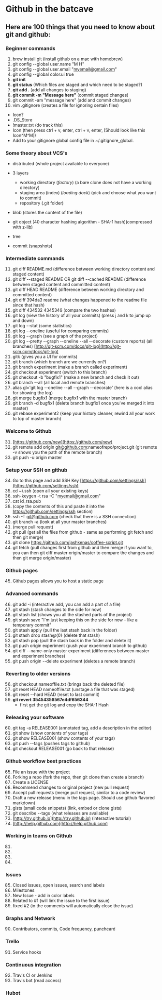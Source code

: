 # Github in the batcave

## Here are 100 things that you need to know about git and github:

### Beginner commands
1. brew install git (install github on a mac with homebrew)
2. git config --global user.name "M H"
3. git config --global user.email "myemail@gmail.com"
4. git config --global color.ui true
5. **git init**
6. **git status** (Which files are staged and which need to be staged?)
7. **git add .** (add all changes to staging)
8. **git commit -m "Message here"** (commit staged changes)
9. git commit -am "message here" (add and commit changes)
10. vim .gitignore (creates a file for ignoring certain files)
  - Icon?
  - .DS_Store
  - !master.txt (do track this)
  - Icon (then press ctrl + v, enter, ctrl + v, enter, [Should look like this Icon^M^M])
  - Add to your gitignore global config file in ~/.gitignore_global.



### Some theory about VCS's
  - distributed (whole project available to everyone)
  - 3 layers
    - working directory (*factory*) (a bare clone does not have a working directory)
    - staging area (index) (*loading dock*) (pick and choose what you want to commit)
    - repository (.git folder)

  - blob (stores the content of the file)
  - git object (40 character hashing algorithm - SHA-1 hash)(compressed with z-lib)
  - tree
  - commit (snapshots)

  ### Intermediate commands
11. git diff README.md (difference between working directory content and staged content)
12. git diff --staged README OR git diff --cached README (difference between staged content and committed content)
13. git diff HEAD README (difference between working directory and committed content)
14. git diff 394da3 readme (what changes happened to the readme file since that hash)
15. git diff 434532 4345346 (compare the two hashes)
16. git log (view the history of all your commits) (press j and k to jump up and down)
17. git log --stat (some statistics)
18. git log --oneline (useful for comparing commits)
19. git log --graph (see a graph of the project)
20. git log --pretty --graph --oneline --all --decorate (custom reports) (all branches) [http://git-scm.com/docs/git-log](http://git-scm.com/docs/git-log)
21. gitk (gives you a UI for commits)
22. git branch (which branch are we currently on?)
23. git branch experiment (make a branch called experiment)
24. git checkout experiment (switch to this branch)
25. git checkout -b "bugfix1" (make a new branch and check it out)
26. git branch --all (all local and remote branches)
27. alias gl='git log --oneline --all --graph --decorate' (here is a cool alias for showing the log)
28. git merge bugfix1 (merge bugfix1 with the master branch)
29. git branch -d bugfix1 (delete branch bugfix1 once you've merged it into master)
30. git rebase experiment2 (keep your history cleaner, rewind all your work to top of master branch)

  ### Welcome to Github

31. [https://github.com/new](https://github.com/new)
32. git remote add origin git@github.com:nameofrepo/project.git (git remote -v shows you the path of the remote branch)
33. git push -u origin master

  ### Setup your SSH on github
34. Go to this page and add SSH Key [https://github.com/settings/ssh](https://github.com/settings/ssh)
35. cd ~/.ssh (open all your existing keys)
36. ssh-keygen -t rsa -C "myemail@gmail.com"
37. cat id_rsa.pub
38. (copy the contents of this and paste it into the https://github.com/settings/ssh section)
39. ssh -T git@github.com (check that there is a SSH connection)
40. git branch -a (look at all your master branches)
41. (merge pull request)
42. git pull (get all the files from github - same as performing git fetch and then git merge)
43. git clone https://github.com/jashkenas/coffee-script.git
44. git fetch (pull changes first from github and then merge if you want to, you can then git diff master origin/master to compare the changes and then git merge origin/master)

  ### Github pages
45. Github pages allows you to host a static page

  ### Advanced commands
46. git add -i (interactive add, you can add a part of a file)
47. git stash (stash changes to the side for now)
48. git stash list (shows you all the stashed parts of the project)
49. git stash save "I'm just keeping this on the side for now - like a temporary commit"
50. git stash apply (pull the last stash back in the folder)
41. git stash drop stash@{0} (delete that stash)
52. git stash pop (pull the stash back in the folder and delete it)
53. git push origin experiment (push your experiment branch to github)
54. git diff --name-only master experiment (differences between master and experiment branches)
55. git push origin --delete experiment (deletes a remote branch)

  ### Reverting to older versions
56. git checkout nameoffile.txt (brings back the deleted file)
57. git reset HEAD nameoffile.txt (unstage a file that was staged)
58. git reset --hard HEAD (reset to last commit)
59. **git revert 35454356567e4df656344**
    - first get the git log and copy the SHA-1 Hash

  ### Releasing your software
60. git tag -a RELEASE001 (annotated tag, add a description in the editor)
61. git show (show contents of your tags)
62. git show RELEASE001 (show contents of your tags)
63. git push --tags (pushes tags to github)
64. git checkout RELEASE001 (go back to that release)

  ### Github workflow best practices
65. File an issue with the project
66. Forking a repo (fork the repo, then git clone then create a branch)
67. Create a LICENSE
68. Recommend changes to original project (new pull request)
70. Accept pull requests (merge pull request, similar to a code review)
71. Draft a new release (menu in the tags page. Should use github flavored markdown)
72. gists (small code snippets) (link, embed or clone gists)
73. git describe --tags (what releases are available)
74. [http://try.github.io](http://try.github.io) (interactive tutorial)
75. [http://help.github.com](http://help.github.com)

  ### Working in teams on Github
81.
82.
83.
84.

  ### Issues
85. Closed issues, open issues, search and labels
86. Milestones
87. New Issue - add in color labels
88. Related to \#1 (will link the issue to the first issue)
89. fixed \#2 (in the comments will automatically close the issue)


  ### Graphs and Network
90. Contributors, commits, Code frequency, punchcard

  ### Trello
91. Service hooks

  ### Continuous integration
92. Travis CI or Jenkins
93. Travis bot (read access)

  ### Hubot
